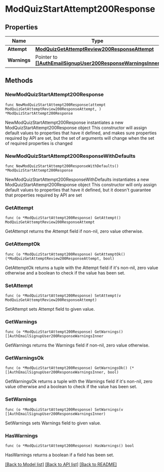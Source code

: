 # ModQuizStartAttempt200Response

## Properties

Name | Type | Description | Notes
------------ | ------------- | ------------- | -------------
**Attempt** | [**ModQuizGetAttemptReview200ResponseAttempt**](ModQuizGetAttemptReview200ResponseAttempt.md) |  | 
**Warnings** | Pointer to [**[]AuthEmailSignupUser200ResponseWarningsInner**](AuthEmailSignupUser200ResponseWarningsInner.md) |  | [optional] 

## Methods

### NewModQuizStartAttempt200Response

`func NewModQuizStartAttempt200Response(attempt ModQuizGetAttemptReview200ResponseAttempt, ) *ModQuizStartAttempt200Response`

NewModQuizStartAttempt200Response instantiates a new ModQuizStartAttempt200Response object
This constructor will assign default values to properties that have it defined,
and makes sure properties required by API are set, but the set of arguments
will change when the set of required properties is changed

### NewModQuizStartAttempt200ResponseWithDefaults

`func NewModQuizStartAttempt200ResponseWithDefaults() *ModQuizStartAttempt200Response`

NewModQuizStartAttempt200ResponseWithDefaults instantiates a new ModQuizStartAttempt200Response object
This constructor will only assign default values to properties that have it defined,
but it doesn't guarantee that properties required by API are set

### GetAttempt

`func (o *ModQuizStartAttempt200Response) GetAttempt() ModQuizGetAttemptReview200ResponseAttempt`

GetAttempt returns the Attempt field if non-nil, zero value otherwise.

### GetAttemptOk

`func (o *ModQuizStartAttempt200Response) GetAttemptOk() (*ModQuizGetAttemptReview200ResponseAttempt, bool)`

GetAttemptOk returns a tuple with the Attempt field if it's non-nil, zero value otherwise
and a boolean to check if the value has been set.

### SetAttempt

`func (o *ModQuizStartAttempt200Response) SetAttempt(v ModQuizGetAttemptReview200ResponseAttempt)`

SetAttempt sets Attempt field to given value.


### GetWarnings

`func (o *ModQuizStartAttempt200Response) GetWarnings() []AuthEmailSignupUser200ResponseWarningsInner`

GetWarnings returns the Warnings field if non-nil, zero value otherwise.

### GetWarningsOk

`func (o *ModQuizStartAttempt200Response) GetWarningsOk() (*[]AuthEmailSignupUser200ResponseWarningsInner, bool)`

GetWarningsOk returns a tuple with the Warnings field if it's non-nil, zero value otherwise
and a boolean to check if the value has been set.

### SetWarnings

`func (o *ModQuizStartAttempt200Response) SetWarnings(v []AuthEmailSignupUser200ResponseWarningsInner)`

SetWarnings sets Warnings field to given value.

### HasWarnings

`func (o *ModQuizStartAttempt200Response) HasWarnings() bool`

HasWarnings returns a boolean if a field has been set.


[[Back to Model list]](../README.md#documentation-for-models) [[Back to API list]](../README.md#documentation-for-api-endpoints) [[Back to README]](../README.md)


